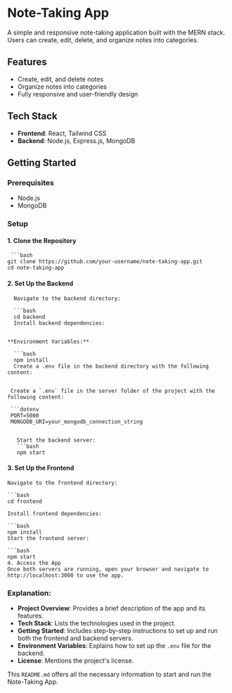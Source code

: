 # Note-Taking App

A simple and responsive note-taking application built with the MERN stack. Users can create, edit, delete, and organize notes into categories.

## Features

- Create, edit, and delete notes
- Organize notes into categories
- Fully responsive and user-friendly design

## Tech Stack

- **Frontend**: React, Tailwind CSS
- **Backend**: Node.js, Express.js, MongoDB

## Getting Started

### Prerequisites

- Node.js
- MongoDB

### Setup

#### 1. Clone the Repository

     ```bash
    git clone https://github.com/your-username/note-taking-app.git
    cd note-taking-app

#### 2. Set Up the Backend
      Navigate to the backend directory:
  
      ```bash
      cd backend
      Install backend dependencies:
  
      
    **Environment Variables:**
  
      ```bash
      npm install
      Create a .env file in the backend directory with the following content:
  
    
     Create a `.env` file in the server folder of the project with the following content:
  
     ```dotenv
     PORT=5000
     MONGODB_URI=your_mongodb_connection_string
  
  
       Start the backend server:
       ```bash
       npm start


#### 3. Set Up the Frontend
    Navigate to the frontend directory:
  
    ```bash
    cd frontend
  
    Install frontend dependencies:
    
    ```bash
    npm install
    Start the frontend server:
  
    ```bash
    npm start
    4. Access the App
    Once both servers are running, open your browser and navigate to http://localhost:3000 to use the app.

### Explanation:

- **Project Overview**: Provides a brief description of the app and its features.
- **Tech Stack**: Lists the technologies used in the project.
- **Getting Started**: Includes step-by-step instructions to set up and run both the frontend and backend servers.
- **Environment Variables**: Explains how to set up the `.env` file for the backend.
- **License**: Mentions the project's license.

This `README.md` offers all the necessary information to start and run the Note-Taking App.
